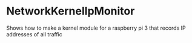 # NetworkKernelIpMonitor
Shows how to make a kernel module for a raspberry pi 3 that records IP addresses of all traffic 
